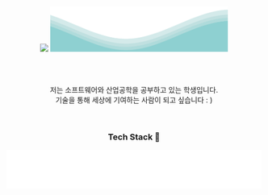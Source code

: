 <p align="center">
<img src="https://capsule-render.vercel.app/api?type=transparent&fontColor=0ca4a5&text=hyenLog&height=80&fontSize=60&&descAlignY=20&descAlign=60">
<img src="https://github.com/2017100898/2017100898/blob/main/waves.svg" width="70%" height="90" >
</p>

<br>
<br>

<p align="center">
저는 소프트웨어와 산업공학을 공부하고 있는 학생입니다.
<br>
기술을 통해 세상에 기여하는 사람이 되고 싶습니다 : )
</p>
<br>
<h3 align="center"> Tech Stack 🚀 </h3>


<p align="center">
<img src="https://github.com/2017100898/2017100898/blob/main/tag.svg" width="auto" height="auto">
</p>


